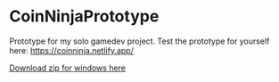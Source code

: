 # CoinNinjaPrototype
Prototype for my solo gamedev project.
Test the prototype for yourself here: https://coinninja.netlify.app/

[Download zip for windows here](CoinNinjaPrototype/CoinNinja.7z)

